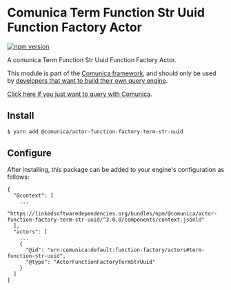 # Comunica Term Function Str Uuid Function Factory Actor

[![npm version](https://badge.fury.io/js/%40comunica%2Factor-function-factory-term-function-str-uuid.svg)](https://www.npmjs.com/package/@comunica/actor-function-factory-term-str-uuid)

A comunica Term Function Str Uuid Function Factory Actor.

This module is part of the [Comunica framework](https://github.com/comunica/comunica),
and should only be used by [developers that want to build their own query engine](https://comunica.dev/docs/modify/).

[Click here if you just want to query with Comunica](https://comunica.dev/docs/query/).

## Install

```bash
$ yarn add @comunica/actor-function-factory-term-str-uuid
```

## Configure

After installing, this package can be added to your engine's configuration as follows:
```text
{
  "@context": [
    ...
    "https://linkedsoftwaredependencies.org/bundles/npm/@comunica/actor-function-factory-term-str-uuid/^3.0.0/components/context.jsonld"
  ],
  "actors": [
    ...
    {
      "@id": "urn:comunica:default:function-factory/actors#term-function-str-uuid",
      "@type": "ActorFunctionFactoryTermStrUuid"
    }
  ]
}
```

